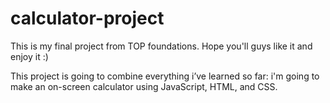 # calculator-project
This is my final project from TOP foundations. Hope you'll guys like it and enjoy it :)

This project is going to combine everything i’ve learned so far: i'm going to make an on-screen calculator using JavaScript, HTML, and CSS.
